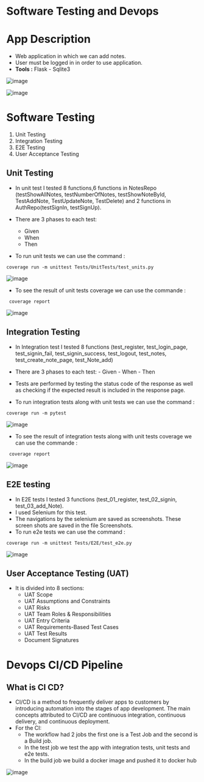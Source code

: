 # Software Testing and Devops 
  # App Description
  - Web application in which we can add notes.
  - User must be logged in in order to use application.
  - **Tools :** Flask - Sqlite3 
  
  ![image](https://user-images.githubusercontent.com/56639521/172022171-ab6cec3c-d4f6-432d-b603-8e8aef8da52d.png)
  
  ![image](https://user-images.githubusercontent.com/56639521/172022129-2c8a90d5-811d-4536-af1f-4e37cef09e08.png)
  
  # Software Testing
  
  1. Unit Testing
  2. Integration Testing
  3. E2E Testing
  4. User Acceptance Testing
  
  ## Unit Testing
  
  - In unit test I tested 8 functions,6 functions in NotesRepo (testShowAllNotes, testNumberOfNotes, testShowNoteById, TestAddNote, TestUpdateNote, TestDelete) and 2 functions in AuthRepo(testSignIn, testSignUp).
  - There are 3 phases to each test:
  
    - Given
    - When
    - Then
    
   - To run unit tests we can use the command : 
   ```
   coverage run -m unittest Tests/UnitTests/test_units.py
   ```
   ![image](https://user-images.githubusercontent.com/56639521/172022026-0a0a8f83-71fd-41d9-ac61-caadb6a5c2d0.png)  
   
   - To see the result of unit tests coverage we can use the commande : 
   ```
    coverage report
   ```
   ![image](https://user-images.githubusercontent.com/56639521/172044870-21b1fd8b-c989-4b08-8aeb-2e27f102f1bb.png)
   
   
   ## Integration Testing
   
   - In Integration test I tested 8 functions (test_register, test_login_page, test_signin_fail, test_signin_success, test_logout, test_notes, test_create_note_page, test_Note_add)
   - There are 3 phases to each test:
    - Given
    - When
    - Then
   - Tests are performed by testing the status code of the response as well as checking if the expected result is included in the response page.     
   
   - To run integration tests along with unit tests we can use the command : 
   ```
   coverage run -m pytest
   ```
   ![image](https://user-images.githubusercontent.com/56639521/172032606-85ab3d4a-08e7-4696-879b-63478b0e3f17.png)
   
   - To see the result of integration tests along with unit tests coverage we can use the commande :
   ```
    coverage report
   ``` 
  ![image](https://user-images.githubusercontent.com/56639521/172045527-5df2034a-4bf0-40e0-ae0e-6a13b054dafa.png)
  
  ## E2E testing
  - In E2E tests I tested 3 functions (test_01_register, test_02_signin, test_03_add_Note).
  - I used Selenium for this test.
  - The navigations by the selenium are saved as screenshots. These screen shots are saved in the file Screenshots.
  - To run e2e tests we can use the command : 
  ```
  coverage run -m unittest Tests/E2E/test_e2e.py
  ``` 
  
![image](https://user-images.githubusercontent.com/56639521/172171641-05e5b328-773a-4823-94b6-57db4348237c.png)


  
  
  ## User Acceptance Testing (UAT)
  - It is divided into 8 sections:
     - UAT Scope
     - UAT Assumptions and Constraints
     - UAT Risks
     - UAT Team Roles & Responsibilities
     - UAT Entry Criteria
     - UAT Requirements-Based Test Cases
     - UAT Test Results
     - Document Signatures


  # Devops CI/CD Pipeline
  ## What is CI CD?
   - CI/CD is a method to frequently deliver apps to customers by introducing automation into the stages of app development. The main concepts attributed to CI/CD are      continuous integration, continuous delivery, and continuous deployment.
   - For the CI:
      - The workflow had 2 jobs the first one is a Test Job and the second is a Build job.
      - In the test job we test the app with integration tests, unit tests and e2e tests.
      - In the build job we build a docker image and pushed it to docker hub
   
   ![image](https://user-images.githubusercontent.com/56639521/172193606-68d15665-78ca-4180-a2ce-7f0825c2a483.png)

  
  

  
  

